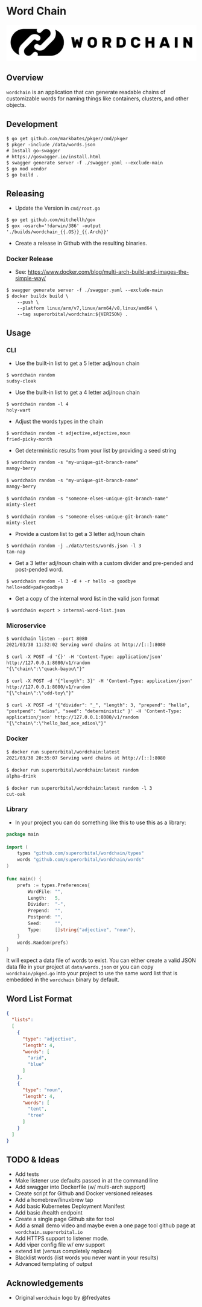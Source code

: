 # Word Chain

![wordchain](./images/wordchain-black_on_white_cropped.png)

## Overview

`wordchain` is an application that can generate readable chains of customizable words for naming things like containers, clusters, and other objects.

## Development

```shell
$ go get github.com/markbates/pkger/cmd/pkger
$ pkger -include /data/words.json
# Install go-swagger
# https://goswagger.io/install.html
$ swagger generate server -f ./swagger.yaml --exclude-main
$ go mod vendor
$ go build .
```

## Releasing

* Update the Version in `cmd/root.go`

```shell
$ go get github.com/mitchellh/gox
$ gox -osarch='!darwin/386' -output './builds/wordchain_{{.OS}}_{{.Arch}}'
```

* Create a release in Github with the resulting binaries.

### Docker Release

* See: https://www.docker.com/blog/multi-arch-build-and-images-the-simple-way/

```shell
$ swagger generate server -f ./swagger.yaml --exclude-main
$ docker buildx build \
    --push \
    --platform linux/arm/v7,linux/arm64/v8,linux/amd64 \
    --tag superorbital/wordchain:${VERISON} .
```

## Usage

### CLI

* Use the built-in list to get a 5 letter adj/noun chain

```shell
$ wordchain random
sudsy-cloak
```

* Use the built-in list to get a 4 letter adj/noun chain

```shell
$ wordchain random -l 4
holy-wart
```

* Adjust the words types in the chain

```shell
$ wordchain random -t adjective,adjective,noun
fried-picky-month
```

* Get deterministic results from your list by providing a seed string

```shell
$ wordchain random -s "my-unique-git-branch-name"
mangy-berry

$ wordchain random -s "my-unique-git-branch-name"
mangy-berry

$ wordchain random -s "someone-elses-unique-git-branch-name"
minty-sleet

$ wordchain random -s "someone-elses-unique-git-branch-name"
minty-sleet
```

* Provide a custom list to get a 3 letter adj/noun chain

```shell
$ wordchain random -j ./data/tests/words.json -l 3
tan-nap
```

* Get a 3 letter adj/noun chain with a custom divider and pre-pended and post-pended word.

```shell
$ wordchain random -l 3 -d + -r hello -o goodbye
hello+odd+pad+goodbye
```

* Get a copy of the internal word list in the valid json format

```shell
$ wordchain export > internal-word-list.json
```

### Microservice

```shell
$ wordchain listen --port 8080
2021/03/30 11:32:02 Serving word chains at http://[::]:8080

$ curl -X POST -d '{}' -H 'Content-Type: application/json' http://127.0.0.1:8080/v1/random
"{\"chain\":\"quack-bayou\"}"

$ curl -X POST -d '{"length": 3}' -H 'Content-Type: application/json' http://127.0.0.1:8080/v1/random
"{\"chain\":\"odd-toy\"}"

$ curl -X POST -d '{"divider": "_", "length": 3, "prepend": "hello", "postpend": "adios", "seed": "deterministic" }' -H 'Content-Type: application/json' http://127.0.0.1:8080/v1/random
"{\"chain\":\"hello_bad_ace_adios\"}"
```

### Docker

```shell
$ docker run superorbital/wordchain:latest
2021/03/30 20:35:07 Serving word chains at http://[::]:8080

$ docker run superorbital/wordchain:latest random
alpha-drink

$ docker run superorbital/wordchain:latest random -l 3
cut-oak
```

### Library

* In your project you can do something like this to use this as a library:

```go
package main

import (
	types "github.com/superorbital/wordchain/types"
	words "github.com/superorbital/wordchain/words"
)

func main() {
	prefs := types.Preferences{
		WordFile: "",
		Length:   5,
		Divider:  "-",
		Prepend:  "",
		Postpend: "",
		Seed:     "",
		Type:     []string{"adjective", "noun"},
	}
	words.Random(prefs)
}
```

It will expect a data file of words to exist. You can either create a valid JSON data file in your project at `data/words.json` or you can copy `wordchain/pkged.go` into your project to use the same word list that is embedded in the `wordchain` binary by default.

## Word List Format

```json
{
  "lists":
  [
    {
      "type": "adjective",
      "length": 4,
      "words": [
        "arid",
        "blue"
      ]
    },
    {
      "type": "noun",
      "length": 4,
      "words": [
        "tent",
        "tree"
      ]
    }
  ]
}
```

## TODO & Ideas

* Add tests
* Make listener use defaults passed in at the command line
* Add swagger into Dockerfile (w/ multi-arch support)
* Create script for Github and Docker versioned releases
* Add a homebrew/linuxbrew tap
* Add basic Kubernetes Deployment Manifest
* Add basic /health endpoint
* Create a single page Github site for tool
* Add a small demo video and maybe even a one page tool github page at `wordchain.superorbital.io`
* Add HTTPS support to listener mode.
* Add viper config file w/ env support
* extend list (versus completely replace)
* Blacklist words (list words you never want in your results)
* Advanced templating of output

## Acknowledgements

* Original `wordchain` logo by @fredyates
